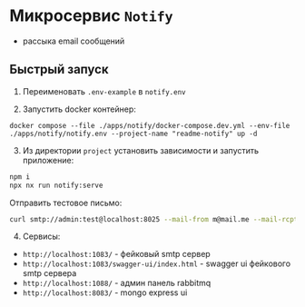 # Микросервис `Notify`

- рассыка email сообщений

## Быстрый запуск

1. Переименовать `.env-example` в `notify.env`

2. Запустить docker контейнер:

`docker compose --file ./apps/notify/docker-compose.dev.yml --env-file ./apps/notify/notify.env --project-name "readme-notify" up -d`

3. Из директории `project` установить зависимости и запустить приложение:

```bash
npm i
npx nx run notify:serve
```

Отправить тестовое письмо:

```bash
curl smtp://admin:test@localhost:8025 --mail-from m@mail.me --mail-rcpt m@mail.local --upload-file ./README.md
```

4. Сервисы:

- `http://localhost:1083/` - фейковый smtp сервер
- `http://localhost:1083/swagger-ui/index.html` - swagger ui фейкового smtp сервера
- `http://localhost:1088/` - админ панель rabbitmq
- `http://localhost:8083/` - mongo express ui
